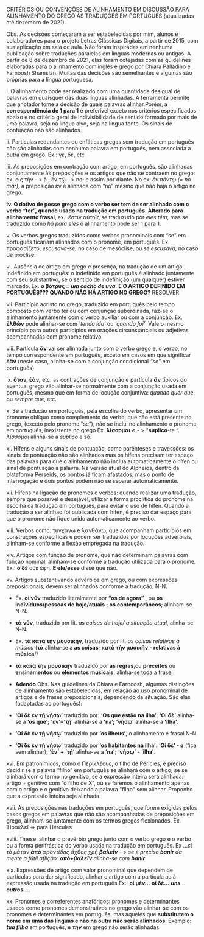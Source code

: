 CRITÉRIOS OU CONVENÇÕES DE ALINHAMENTO EM DISCUSSÃO PARA ALINHAMENTO DO GREGO ÀS TRADUÇÕES EM PORTUGUÊS
(atualizadas até dezembro de 2021). 

Obs. As decisões começaram a ser estabelecidas por mim, alunos e colaboradores para o projeto Letras Clássicas Digitais, a partir de 2015, com sua aplicação em sala de aula. Não foram inspiradas em nenhuma publicação sobre traduções paralelas em línguas modernas ou antigas. A partir de 8 de dezembro de 2021,  elas foram cotejadas com as guidelines elaboradas para o alinhamento com inglês e grego por Chiara Palladino e Farnoosh Shamsian. Muitas das decisões são semelhantes e algumas são próprias para a língua portuguesa. 

i. O alinhamento pode ser realizado com uma quantidade desigual de palavras em quaisquer das duas línguas alinhadas. A ferramenta permite que anotador tome a decisão de quais palavras alinhar.Porém, a **correspondência de 1 para 1** é preferível exceto nos critérios especificados abaixo e no critério geral de indivisibilidade de sentido formado por mais de uma palavra, seja na língua alvo, seja na língua fonte. Os sinais de pontuação não são alinhados. 

ii. Partículas redundantes ou enfáticas gregas sem tradução em português não são alinhadas com nenhuma palavra em português, nem associada a outra em grego. Ex.: γε, δέ, etc

iii. As preposições em contração com artigo, em português, são alinhadas conjuntamente às preposições e os artigos que não se contraem no grego: ex. eἰς τὴν - > à ; ἐν τῷ - > no; e assim por diante. No ex: *ἐν πόντῳ (= no mar)*, a preposição ἐν é alinhada com “no” mesmo que não haja o artigo no grego. 

**iv. O dativo de posse grego com o verbo ser tem de ser alinhado com o verbo “ter”, quando usado na tradução em português. Alterado para alinhamento frasal**, ex.: ἔστιν αὐτοῖς se traduzudo por *eles têm*; mas se traduzido como *há para eles* o alinhamento pode ser 1 para 1. 

v. Os verbos gregos traduzidos como verbos pronominais com “se" em português ficariam alinhados com o pronome, em português. Ex. προφασίζετο, *escusava-se*, no caso de mesóclise, ou *se escusava*, no caso de próclise.

vi. Ausência de artigo em grego e presença, na tradução de um artigo indefinido em português:  o indefinido em português é alinhado juntamente com seu substantivo, se o sentido de indefinição (um qualquer) estiver marcado. Ex. **∅ βότρυς = *um cacho de uva***. **E O ARTIGO DEFINIDO EM PORTUGUÊS??? QUANDO NÃO HÁ ARTIGO NO GREGO?** RESOLVER.

vii. Particípio aoristo no grego, traduzido em português pelo tempo composto com verbo ter ou com conjunção subordinada, faz-se o alinhamento juntamente com o verbo auxiliar ou com a conjunção. Ex. **ἐλθών** pode alinhar-se com *'tendo ido'* ou *'quando foi’*. Vale o mesmo princípio para outros particípios em orações circunstanciais ou adjetivas acompanhadas com pronome relativo.

viii. Partícula **ἄν** vai ser alinhada junto com o verbo grego e, o verbo, no tempo correspondente em português, exceto em casos em que significar **ἐὰν** (neste caso, alinha-se com a conjunção condicional *“se"* em português)

ix. **ὅταν, ἐὰν,** etc: as contrações de conjunção e partícula **ἄν** típicos do eventual grego vão alinhar-se normalmente com a conjunção usada em português, mesmo que em forma de locução conjuntiva: *quando quer que*, ou *sempre que*, etc.

x. Se a tradução em português, pela escolha do verbo, apresentar um pronome oblíquo como complemento do verbo, que não está presente no grego, (exceto pelo pronome “se”), não se inclui no alinhamento o pronome em português,  inexistente no grego Ex. **λίσσομαι** ∅ - > "**suplico**-te “. *λίσσομαι* alinha-se a *suplico* e só.

xi. Hífens e alguns sinais de pontuação, como parênteses e travessões: os sinais de pontuação não são alinhados mas os hífens precisam ter espaço das palavras para que o alinhamento não inclua automaticamente o hífen ou sinal de pontuação à palavra. Na versão atual do Alpheios, dentro da plataforma Perseids, os pontos já ficam afastados, mas o ponto de interrogação e dois pontos podem não se separar automaticamente.

xii. Hífens na ligação de pronomes e verbos: quando realizar uma tradução, sempre que possível e desejável, utilizar a forma proclítica do pronome na escolha da tradução em português, para evitar o uso de hífen. Quando a tradução a ser alinhad foi publicada com hífen, é preciso dar espaço para que o pronome não fique unido automaticamente ao verbo.

xiii.	Verbos como: τυγχάνω e λανθάνω, que acompanham particípios em construções específicas e podem ser traduzidos por locuções adverbiais, alinham-se conforme a flexão empregada na tradução.

xiv. Artigos com função de pronome, que não determinam palavras com função nominal, alinham-se conforme a tradução utilizada para o pronome. Ex.: **ὁ δὲ** οὐκ ἔφη. **E ele/esse** disse que não. 

xv. Artigos substantivando advérbios em grego, ou com expressões preposicionais, devem ser alinhados conforme a tradução, N-N. 
* Ex. **οἱ νῦν** traduzido literalmente por **“os de agora”** , ou **os indivíduos/pessoas de hoje/atuais** ; **os contemporâneos**; alinham-se N-N. 
* **τὰ νῦν**, traduzido por lit. *as coisas de hoje/ a situação atual*, alinha-se N-N.
* Ex. **τὰ κατὰ τὴν μουσικήν**, traduzido por lit. *as coisas relativas à música* (**τὰ** alinha-se a **as coisas**; **κατὰ τὴν μυσικήν** - **relativas à música**//  
* **τὰ κατὰ τὴν μουσικήν** traduzido por **as regras**,ou **preceitos** ou **ensinamentos** ou **elementos musicais**, alinha-se toda a frase. 

* **Adendo** Obs. Nas guidelines da Chiara e Farnoosh, algumas distinções de alinhamento são estabelecidas, em relação ao uso pronominal de artigos e de frases preposicionais, dependendo da situação. São elas (adaptadas ao português): 
* **‘Οἱ δὲ ἐν τῄ νήσῳ’** traduzido por:  **‘Os que estão na ilha’**: **‘Οἱ δὲ’** alinha-se a **‘os que’**; **‘ἐν’+‘τῄ’** alinha-se a **‘na’; ‘νήσῳ’** alinha-se a **‘ilha’.**
* **‘Οἱ δὲ ἐν τῄ νήσῳ’** traduzido por **‘os ilheus’**, o alinhamento é frasal N-N
* **‘Οἱ δὲ ἐν τῄ νήσῳ’** traduzido por **‘os habitantes na ilha’**: **‘Οἱ δὲ’ - ø** (fica sem alinhar); **‘ἐν’ + ‘τῄ’** alinha-se a **‘na’**; **‘νήσῳ’** - **‘ilha'**. 

xvi. Em patronímicos, como ὁ Περικλέους, o filho de Péricles, é preciso decidir se a palavra “filho” em português se alinhará com o artigo, se se alinhará com o termo no genitivo, se a expressão inteira será alinhada: artigo + genitivo com “o filho de X”, ou se faremos o alinhamento apenas com o artigo e o genitivo deixando a palavra “filho" sem alinhar. Proponho que a expressão inteira seja alinhada.

xvii. As preposições nas traduções em português, que forem exigidas pelos casos gregos em palavras que não são acompanhadas de preposições em grego, alinham-se juntamente com os termos gregos flexionados. Ex. Ἡρακλεῖ => para Hércules

xviii. Tmese: alinhar o prevérbio grego junto com o verbo grego e o verbo ou a forma perifrástica do verbo usada na tradução em português. Εx ...*εἰ τὸ μάταν **ἀπὸ** φροντίδος ἄχθος χρὴ **βαλεῖν*** - > *se é preciso **banir** da mente a fútil aflição: **ἀπὸ+βαλεῖν** alinha-se com **banir***. 

xix. Expressões de artigo com valor pronominal que dependem de partículas para dar significado, alinhar o artigo com a partícula ao à expressão usada na tradução em português Ex.: **οἱ μέν…**  **οἱ δέ…**  ***uns…**  **outros...***. 

xx. Pronomes e correferentes anafóricos: pronomes e determinantes usados como pronomes demonstrativos no grego vão alinhar-se com os pronomes e determinantes em português, mas aqueles que **substitutem o nome em uma das línguas e não na outra não serão alinhados**. Exemplo: ***tua filha*** em português,  e ***τὴν*** em grego não serão alinhadas.

